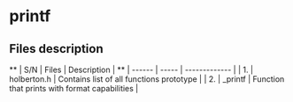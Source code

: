 # printf
## Files description
** | S/N | Files | Description | **
| ------ | ----- | ------------- |
| 1. | holberton.h | Contains list of all functions prototype |
| 2. | _printf | Function that prints with format capabilities |


